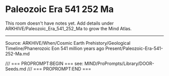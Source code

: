 # Paleozoic Era 541 252 Ma

This room doesn't have notes yet. Add details under ARKHIVE/Paleozoic_Era_541_252_Ma to grow the Mind Atlas.

---
Source: ARKHIVE/When/Cosmic Earth Prehistory/Geological Timeline/Phanerozoic Eon 541 million years ago Present/Paleozoic-Era-541-252-Ma.md

/// === PROPROMPT:BEGIN ===
see: MIND/ProPrompts/Library/DOOR-Seeds.md
/// === PROPROMPT:END ===
